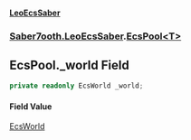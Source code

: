 #### [LeoEcsSaber](index.md 'index')
### [Saber7ooth.LeoEcsSaber](Saber7ooth.LeoEcsSaber.md 'Saber7ooth.LeoEcsSaber').[EcsPool&lt;T&gt;](EcsPool_T_.md 'Saber7ooth.LeoEcsSaber.EcsPool<T>')

## EcsPool<T>._world Field

```csharp
private readonly EcsWorld _world;
```

#### Field Value
[EcsWorld](EcsWorld.md 'Saber7ooth.LeoEcsSaber.EcsWorld')